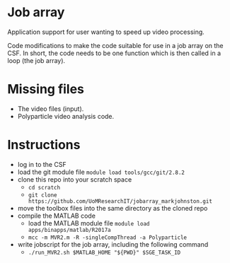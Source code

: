 # Job array
Application support for user wanting to speed up video processing.

Code modifications to make the code suitable for use in a job array on the CSF.
In short, the code needs to be one function which is then called in a loop (the job array).

# Missing files
- The video files (input).
- Polyparticle video analysis code.

# Instructions
- log in to the CSF
- load the git module file `module load tools/gcc/git/2.8.2`
- clone this repo into your scratch space
	- `cd scratch`
	- `git clone https://github.com/UoMResearchIT/jobarray_markjohnston.git`
- move the toolbox files into the same directory as the cloned repo
- compile the MATLAB code
	- load the MATLAB module file `module load apps/binapps/matlab/R2017a`
	- `mcc -m MVR2.m -R -singleCompThread -a Polyparticle`
- write jobscript for the job array, including the following command
	- `./run_MVR2.sh $MATLAB_HOME "${PWD}" $SGE_TASK_ID`
